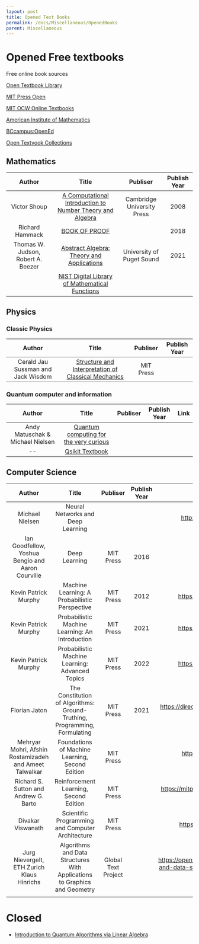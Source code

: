 ```yaml
---
layout: post
title: Opened Text Books
permalink: /docs/Miscellaneous/OpenedBooks
parent: Miscellaneous
---
```


# Opened Free textbooks

Free online book sources

[Open Textbook Library](https://open.umn.edu/opentextbooks/)

[MIT Press Open](https://mitpress.mit.edu/mit-press-open)

[MIT OCW Online Textbooks](https://ocw.mit.edu/courses/online-textbooks/)

[American Institute of Mathematics](https://aimath.org/textbooks/approved-textbooks/)

[BCcampus:OpenEd](https://open.bccampus.ca/browse-our-collection/find-open-textbooks/)

[Open Textvook Collections](https://guides.lib.vt.edu/oer/opentextbooks)

## Mathematics

|Author|Title|Publiser|Publish Year|
|:--:|:--:|:--:|:--:|
|Victor Shoup|[A Computational Introduction to Number Theory and Algebra](https://shoup.net/ntb/ntb-v2.pdf)|Cambridge University Press|2008|a-computational-introduction-to-number-theory-and-algebra|
|Richard Hammack|[BOOK OF PROOF](http://www.people.vcu.edu/~rhammack/BookOfProof/)||2018|
|Thomas W. Judson, Robert A. Beezer|[Abstract Algebra: Theory and Applications](http://abstract.ups.edu/aata/aata.html)|University of Puget Sound|2021|
||[NIST Digital Library of Mathematical Functions](https://dlmf.nist.gov/)|

## Physics

### Classic Physics

|Author|Title|Publiser|Publish Year|
|:--:|:--:|:--:|:--:|
|Cerald Jau Sussman and Jack Wisdom| [Structure and Interpretation of Classical Mechanics](https://mitpress.mit.edu/sites/default/files/titles/content/sicm_edition_2/book.html)|MIT Press| |


### Quantum computer and information

|Author|Title|Publiser|Publish Year|Link|
|:--:|:--:|:--:|:--:|:--:|
|Andy Matuschak & Michael Nielsen|[Quantum computing for the very curious](https://quantum.country/qcvc)||
|--|[Qsikit Textbook](https://qiskit.org/textbook-beta)||

## Computer Science

|Author|Title|Publiser|Publish Year|Link|
|:--:|:--:|:--:|:--:|:--:|
|Michael Nielsen|Neural Networks and Deep Learning|||http://neuralnetworksanddeeplearning.com/|
|Ian Goodfellow, Yoshua Bengio and Aaron Courville|Deep Learning|MIT Press|2016|https://www.deeplearningbook.org/|
|Kevin Patrick Murphy|Machine Learning: A Probabilistic Perspective|MIT Press|2012|https://probml.github.io/pml-book/book0.html|
|Kevin Patrick Murphy|Probabilistic Machine Learning: An Introduction|MIT Press|2021|https://probml.github.io/pml-book/book1.html|
|Kevin Patrick Murphy|Probabilistic Machine Learning: Advanced Topics|MIT Press|2022|https://probml.github.io/pml-book/book2.html|
|Florian Jaton|The Constitution of Algorithms: Ground-Truthing, Programming, Formulating|MIT Press|2021|https://direct.mit.edu/books/book/5093/The-Constitution-of-AlgorithmsGround-Truthing|
|Mehryar Mohri, Afshin Rostamizadeh and Ameet Talwalkar|Foundations of Machine Learning, Second Edition|MIT Press||https://mitpress.ublish.com/ereader/7093/?preview=#page/Cover|
|Richard S. Sutton and Andrew G. Barto|Reinforcement Learning, Second Edition|MIT Press||https://mitpress.ublish.com/book/reinforcement-learning-an-introduction-2|
|Divakar Viswanath|Scientific Programming and Computer Architecture|MIT Press||https://divakarvi.github.io/bk-spca/spca.html|
|Jurg Nievergelt, ETH Zurich Klaus Hinrichs|Algorithms and Data Structures With Applications to Graphics and Geometry|Global Text Project||https://open.umn.edu/opentextbooks/textbooks/algorithms-and-data-structures-with-applications-to-graphics-and-geometry|
||||||



# Closed

* [Introduction to Quantum Algorithms via Linear Algebra](https://mitpress.altmetric.com/details/102826410/blogs)